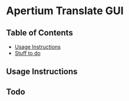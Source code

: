 # Apertium Translate GUI



<!-- ![Screenshot](/screenshot.png) -->

## Table of Contents

* [Usage Instructions](#usage)
* [Stuff to do](#todo)

## <a name="usage"></a>Usage Instructions


## <a name="todo"></a>Todo

